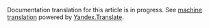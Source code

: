 Documentation translation for this article is in progress.
See
[machine translation](https://z5h64q92x9.net/proxy_u/ru-en.en/http/hhru.github.io/api/rendered-docs/docs/suggests.md) powered by
[Yandex.Translate](https://translate.yandex.com/translate).
